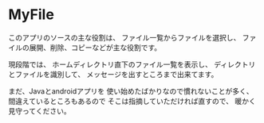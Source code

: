 # MyFile

このアプリのソースの主な役割は、
ファイル一覧からファイルを選択し、
ファイルの展開、削除、コピーなどが主な役割です。

現段階では、
ホームディレクトリ直下のファイル一覧を表示し、
ディレクトリとファイルを識別して、
メッセージを出すところまで出来てます。

まだ、Javaとandroidアプリを
使い始めたばかりなので慣れないことが多く、
間違えているところもあるので
そこは指摘していただければ直すので、
暖かく見守ってください。
